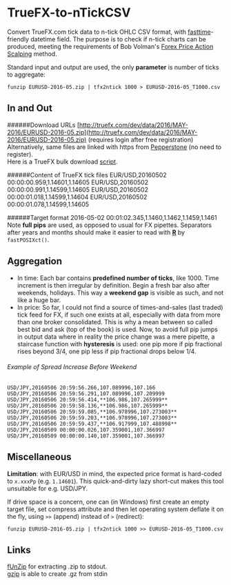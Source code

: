 # TrueFX-to-nTickCSV
Convert TrueFX.com tick data to n-tick OHLC CSV format, with [fasttime](https://cran.r-project.org/web/packages/fasttime/)-friendly datetime field. The purpose is to check if n-tick charts can be produced, meeting the requirements of Bob Volman's [Forex Price Action Scalping](https://infofpas.wordpress.com/) method.
  
Standard input and output are used, the only **parameter** is number of ticks to aggregate:

    funzip EURUSD-2016-05.zip | tfx2ntick 1000 > EURUSD-2016-05_T1000.csv

## In and Out

######Download URLs
[http://truefx.com/dev/data/2016/MAY-2016/EURUSD-2016-05.zip](http://truefx.com/dev/data/2016/MAY-2016/EURUSD-2016-05.zip) (requires login after free registration)  
Alternatively, same files are linked with https from [Pepperstone](https://pepperstone.com/en/client-resources/historical-tick-data) (no need to register).  
Here is a TrueFX bulk download [script](https://github.com/webradio/TrueFX-by-AutoIt3).

######Content of TrueFX tick files
    EUR/USD,20160502 00:00:00.959,1.14601,1.14605
    EUR/USD,20160502 00:00:00.991,1.14599,1.14605
    EUR/USD,20160502 00:00:01.018,1.14599,1.14604
    EUR/USD,20160502 00:00:01.078,1.14599,1.14605

######Target format
    2016-05-02 00:01:02.345,1.1460,1.1462,1.1459,1.1461
Note **full pips** are used, as opposed to usual for FX pipettes. Separators after years and months should make it easier to read with [**R**](https://www.r-project.org/) by `fastPOSIXct()`. 

## Aggregation
- In time: Each bar contains **predefined number of ticks**, like 1000. Time increment is then irregular by definition. Begin a fresh bar also after weekends, holidays. This way a **weekend gap** is visible as such, and not like a huge bar.
- In price: So far, I could not find a source of times-and-sales (last traded) tick feed for FX, if such one exists at all, especially with data from more than one broker consolidated. This is why a mean between so called best bid and ask (top of the book) is used. Now, to avoid full pip jumps in output data where in reality the price change was a mere pipette, a staircase function with **hysteresis** is used: one pip more if pip fractional rises beyond 3/4, one pip less if pip fractional drops below 1/4.    

###### Example of Spread Increase Before Weekend
    USD/JPY,20160506 20:59:56.266,107.089996,107.166  
    USD/JPY,20160506 20:59:56.291,107.089996,107.209999  
    USD/JPY,20160506 20:59:56.414,**106.986,107.265999**  
    USD/JPY,20160506 20:59:58.136,**106.986,107.265999**  
    USD/JPY,20160506 20:59:59.085,**106.978996,107.273003**  
    USD/JPY,20160506 20:59:59.203,**106.978996,107.273003**  
    USD/JPY,20160506 20:59:59.437,**106.917999,107.488998**  
    USD/JPY,20160509 00:00:00.026,107.359001,107.366997  
    USD/JPY,20160509 00:00:00.140,107.359001,107.366997  

## Miscellaneous
**Limitation**: with EUR/USD in mind, the expected price format is hard-coded to `x.xxxPp` (e.g. `1.14601`). This quick-and-dirty lazy short-cut makes this tool unsuitable for e.g. USD/JPY.
   
If drive space is a concern, one can (in Windows) first create an empty target file, set compress attribute and then let operating system deflate it on the fly, using `>>` (append) instead of `>` (redirect):

    funzip EURUSD-2016-05.zip | tfx2ntick 1000 >> EURUSD-2016-05_T1000.csv

## Links
[fUnZip](http://www.info-zip.org/) for extracting .zip to stdout.  
[gzip](http://www.gzip.org/#exe) is able to create .gz from stdin  
  
